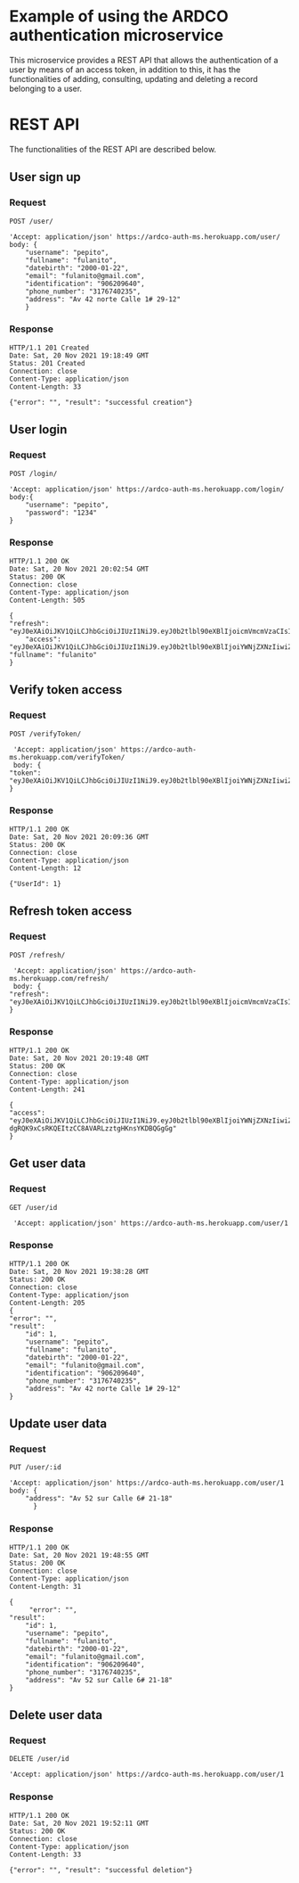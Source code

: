 # Example of using the ARDCO authentication microservice

This microservice provides a REST API that allows the authentication of a user by means of an access  token, in addition to this, it has the functionalities of adding, consulting, updating and deleting a record belonging to a user.

# REST API
The functionalities of the REST API are described below.

## User sign up

### Request

`POST /user/`

    'Accept: application/json' https://ardco-auth-ms.herokuapp.com/user/
	body: {
		"username": "pepito",
		"fullname": "fulanito",
		"datebirth": "2000-01-22",
		"email": "fulanito@gmail.com",
		"identification": "906209640",
		"phone_number": "3176740235",
		"address": "Av 42 norte Calle 1# 29-12"
		}

### Response

    HTTP/1.1 201 Created
    Date: Sat, 20 Nov 2021 19:18:49 GMT
    Status: 201 Created
    Connection: close
    Content-Type: application/json
    Content-Length: 33

    {"error": "", "result": "successful creation"}

## User login

### Request

`POST /login/`

    'Accept: application/json' https://ardco-auth-ms.herokuapp.com/login/
	body:{
		"username": "pepito",
		"password": "1234"
	}

### Response

    HTTP/1.1 200 OK
    Date: Sat, 20 Nov 2021 20:02:54 GMT
    Status: 200 OK
    Connection: close
    Content-Type: application/json
    Content-Length: 505

    {
    "refresh": "eyJ0eXAiOiJKV1QiLCJhbGciOiJIUzI1NiJ9.eyJ0b2tlbl90eXBlIjoicmVmcmVzaCIsImV4cCI6MTYzNzUyNDk3NCwiaWF0IjoxNjM3NDM4NTc0LCJqdGkiOiJlODNhM2FlNTliMDA0ZDZkYjk1ZDM3MDQyOTA5OGY3MiIsInVzZXJfaWQiOjF9.Mv3tz6K7zGp1B2WmJaveTJI6A4wrmEXzMzZhmpowckE",
    	"access":  "eyJ0eXAiOiJKV1QiLCJhbGciOiJIUzI1NiJ9.eyJ0b2tlbl90eXBlIjoiYWNjZXNzIiwiZXhwIjoxNjM3NDQyMTc0LCJpYXQiOjE2Mzc0Mzg1NzQsImp0aSI6ImQ1NmYwYWY0YTcxODQ2NGQ5ZDI3ZDhiZjE4NmMyMDQzIiwidXNlcl9pZCI6MX0.ua3qtgKZeIlyFjculh03axxsdHnGcjZbvCEuYWaRUhc",
    "fullname": "fulanito"
	}

## Verify token access

### Request

`POST /verifyToken/`

     'Accept: application/json' https://ardco-auth-ms.herokuapp.com/verifyToken/
	 body: {
    "token": "eyJ0eXAiOiJKV1QiLCJhbGciOiJIUzI1NiJ9.eyJ0b2tlbl90eXBlIjoiYWNjZXNzIiwiZXhwIjoxNjM3NDQyMTc0LCJpYXQiOjE2Mzc0Mzg1NzQsImp0aSI6ImQ1NmYwYWY0YTcxODQ2NGQ5ZDI3ZDhiZjE4NmMyMDQzIiwidXNlcl9pZCI6MX0.ua3qtgKZeIlyFjculh03axxsdHnGcjZbvCEuYWaRUhc"
	}

### Response

    HTTP/1.1 200 OK
	Date: Sat, 20 Nov 2021 20:09:36 GMT
    Status: 200 OK
    Connection: close
    Content-Type: application/json
    Content-Length: 12
	
	{"UserId": 1}
	
## Refresh token access

### Request

`POST /refresh/`

     'Accept: application/json' https://ardco-auth-ms.herokuapp.com/refresh/
	 body: {          
    "refresh": "eyJ0eXAiOiJKV1QiLCJhbGciOiJIUzI1NiJ9.eyJ0b2tlbl90eXBlIjoicmVmcmVzaCIsImV4cCI6MTYzNzUyNTk2NiwiaWF0IjoxNjM3NDM5NTY2LCJqdGkiOiI0NWE2ZDY1MDcwNjg0ZmI3ODVjNmJiZDU4NTliMmI2ZiIsInVzZXJfaWQiOjF9.hLsMHl_i8XGMfSpApRJzUMvrn8L5NFYvAhULaC4ECCk"
	}

### Response

    HTTP/1.1 200 OK
	Date: Sat, 20 Nov 2021 20:19:48 GMT
    Status: 200 OK
    Connection: close
    Content-Type: application/json
    Content-Length: 241
	
	{
    "access": "eyJ0eXAiOiJKV1QiLCJhbGciOiJIUzI1NiJ9.eyJ0b2tlbl90eXBlIjoiYWNjZXNzIiwiZXhwIjoxNjM3NDQzMTg4LCJpYXQiOjE2Mzc0Mzk1NjYsImp0aSI6ImVhNTcxOTNjZGNjYzQ2OGQ4NmFjNTFmM2Y5Y2NlMWQ2IiwidXNlcl9pZCI6MX0.Q-dgRQK9xCsRKQEItzCC8AVARLzztgHKnsYKDBQGgGg"
	}
	
## Get user data

### Request

`GET /user/id`

     'Accept: application/json' https://ardco-auth-ms.herokuapp.com/user/1

### Response

    HTTP/1.1 200 OK
	Date: Sat, 20 Nov 2021 19:38:28 GMT
    Status: 200 OK
    Connection: close
    Content-Type: application/json
    Content-Length: 205
	{
	"error": "", 
	"result":
		"id": 1,
		"username": "pepito",
		"fullname": "fulanito",
		"datebirth": "2000-01-22",
		"email": "fulanito@gmail.com",
		"identification": "906209640",
		"phone_number": "3176740235",
		"address": "Av 42 norte Calle 1# 29-12"
	}

## Update user data

### Request

`PUT /user/:id`

    'Accept: application/json' https://ardco-auth-ms.herokuapp.com/user/1
	body: {
		"address": "Av 52 sur Calle 6# 21-18"
	      }

### Response

    HTTP/1.1 200 OK
    Date: Sat, 20 Nov 2021 19:48:55 GMT
    Status: 200 OK
    Connection: close
    Content-Type: application/json
    Content-Length: 31
    
    {
      	 "error": "", 
	"result":
		"id": 1,
		"username": "pepito",
		"fullname": "fulanito",
		"datebirth": "2000-01-22",
		"email": "fulanito@gmail.com",
		"identification": "906209640",
		"phone_number": "3176740235",
		"address": "Av 52 sur Calle 6# 21-18"
	}

## Delete user data

### Request

`DELETE /user/id`

    'Accept: application/json' https://ardco-auth-ms.herokuapp.com/user/1

### Response

    HTTP/1.1 200 OK
    Date: Sat, 20 Nov 2021 19:52:11 GMT
    Status: 200 OK
    Connection: close
    Content-Type: application/json
    Content-Length: 33

    {"error": "", "result": "successful deletion"}
